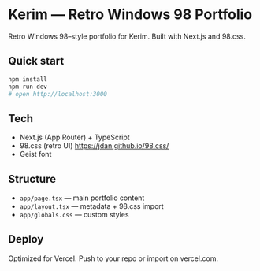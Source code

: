 # Kerim — Retro Windows 98 Portfolio
Retro Windows 98–style portfolio for Kerim. Built with Next.js and 98.css.

## Quick start

```bash
npm install
npm run dev
# open http://localhost:3000
```

## Tech
- Next.js (App Router) + TypeScript
- 98.css (retro UI) https://jdan.github.io/98.css/
- Geist font

## Structure
- `app/page.tsx` — main portfolio content
- `app/layout.tsx` — metadata + 98.css import
- `app/globals.css` — custom styles

## Deploy
Optimized for Vercel. Push to your repo or import on vercel.com.
